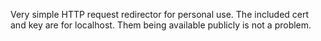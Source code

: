 Very simple HTTP request redirector for personal use.
The included cert and key are for localhost. Them being available publicly is not a problem.